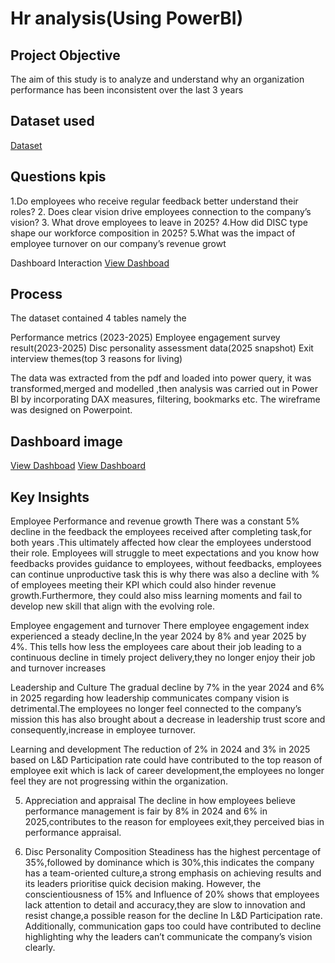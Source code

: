 # Hr analysis(Using PowerBI)
## Project Objective
The aim of this study is to analyze and understand why an organization performance has been  inconsistent over the last 3 years
## Dataset used
<a href="https://github.com/Me1rem/Hr-analysis/blob/main/Crosstie_Case%20Study_People%20and%20Culture%20Analyst.pdf">Dataset</a>
## Questions kpis
1.Do employees who receive regular feedback better understand their roles?
2. Does clear vision drive employees connection to the company’s vision?
3. What drove employees to leave in 2025?
4.How did DISC type shape our workforce composition in 2025?
5.What was the impact of employee turnover on our company’s revenue growt

Dashboard Interaction <a href="https://github.com/Me1rem/Hr-analysis/blob/main/Crostie%20solutions%20analysis_Onwupelu%20miracle.pbix">View Dashboad</a>
## Process
The dataset contained 4 tables namely the

Performance metrics (2023-2025)
Employee engagement survey result(2023-2025)
Disc personality assessment data(2025 snapshot)
Exit interview themes(top 3 reasons for living)

The data was extracted from the pdf and loaded into power query, it was transformed,merged and modelled ,then analysis was carried out in Power BI by incorporating DAX measures, filtering, bookmarks etc. The wireframe was designed on Powerpoint.

## Dashboard image
<a href="https://github.com/Me1rem/Hr-analysis/blob/main/Screenshot%202025-07-27%20173131.png">View Dashboad</a>
<a href="https://github.com/Me1rem/Hr-analysis/blob/main/Screenshot%202025-07-27%20173156.png">View Dashboard</a>

## Key Insights
Employee Performance and revenue growth
There was a constant 5% decline in the feedback the employees received after completing task,for both years .This ultimately affected how clear the employees understood their role. Employees will struggle to meet expectations and you know how feedbacks provides guidance to employees, without feedbacks, employees can continue unproductive task this is why there was also a decline with % of employees meeting their KPI which could also hinder revenue growth.Furthermore, they could also miss learning moments and fail to develop new skill that align with the evolving role.

Employee engagement and turnover
There employee engagement index experienced a steady decline,In the year 2024 by 8% and year 2025 by 4%. This tells how less the employees care about their job leading to a continuous decline in timely project delivery,they no longer enjoy their job and turnover increases

Leadership and Culture
The gradual decline by 7% in the year 2024 and 6% in 2025 regarding how leadership communicates company vision is detrimental.The employees no longer feel connected to the company’s mission this has also brought about a decrease in leadership trust score and consequently,increase in employee turnover.

Learning and development
The reduction of 2% in 2024 and  3% in 2025 based on L&D Participation rate could have contributed to the top reason of employee exit which is lack of career development,the employees no longer feel they are not progressing within the organization.

5.  Appreciation and appraisal
The decline in how employees believe performance management is fair by 8% in 2024 and 6% in 2025,contributes to the reason for employees exit,they perceived bias in performance appraisal.

6. Disc Personality Composition
Steadiness has the highest percentage of 35%,followed by dominance which is 30%,this indicates the company has a team-oriented culture,a strong emphasis on achieving results and its leaders prioritise quick decision making. However, the conscientiousness of 15% and Influence of 20% shows that employees lack attention to detail and accuracy,they are slow to innovation and resist change,a possible reason for the decline In L&D Participation rate. Additionally, communication gaps too could have contributed to decline highlighting why the leaders can’t communicate the company’s vision clearly.

